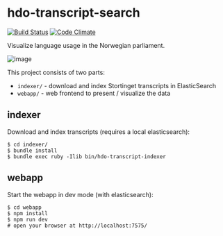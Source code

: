 # hdo-transcript-search

[![Build Status](https://travis-ci.org/holderdeord/hdo-transcript-search.png?branch=master)](https://travis-ci.org/holderdeord/hdo-transcript-search)
[![Code Climate](https://codeclimate.com/github/holderdeord/hdo-transcript-search/badges/gpa.svg)](https://codeclimate.com/github/holderdeord/hdo-transcript-search)

Visualize language usage in the Norwegian parliament.

![image](https://cloud.githubusercontent.com/assets/572/6088832/f9052628-ae5a-11e4-9a26-d78e36b23a9d.png)


This project consists of two parts:

* `indexer/` - download and index Stortinget transcripts in ElasticSearch
* `webapp/`  - web frontend to present / visualize the data

## indexer

Download and index transcripts (requires a local elasticsearch):

    $ cd indexer/
    $ bundle install
    $ bundle exec ruby -Ilib bin/hdo-transcript-indexer

## webapp

Start the webapp in dev mode (with elasticsearch):

    $ cd webapp
    $ npm install
    $ npm run dev
    # open your browser at http://localhost:7575/

